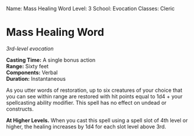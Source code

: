 Name: Mass Healing Word
Level: 3
School: Evocation
Classes: Cleric

# Mass Healing Word 
_3rd-level evocation_ 

**Casting Time:** A single bonus action    
**Range:** Sixty feet    
**Components:** Verbal    
**Duration:** Instantaneous 

As you utter words of restoration, up to six creatures of your choice that you can see within range are restored with hit points equal to 1d4 + your spellcasting ability modifier. This spell has no effect on undead or constructs. 

**At Higher Levels.** When you cast this spell using a spell slot of 4th level or higher, the healing increases by 1d4 for each slot level above 3rd.